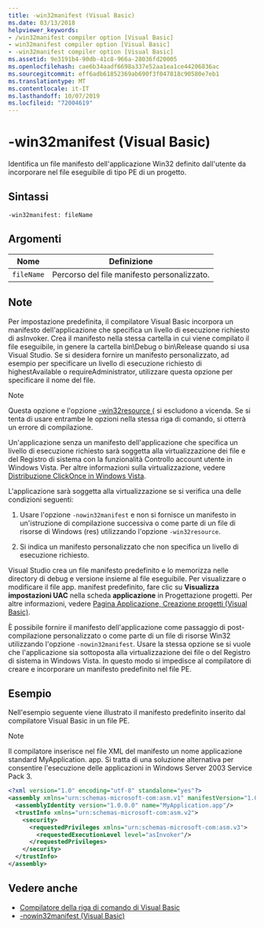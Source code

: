 ```yaml
---
title: -win32manifest (Visual Basic)
ms.date: 03/13/2018
helpviewer_keywords:
- /win32manifest compiler option [Visual Basic]
- win32manifest compiler option [Visual Basic]
- -win32manifest compiler option [Visual Basic]
ms.assetid: 9e3191b4-90db-41c8-966a-28036fd20005
ms.openlocfilehash: cae6b34aadf6698a337e52aa1ea1ce44206836ac
ms.sourcegitcommit: eff6adb61852369ab690f3f047818c90580e7eb1
ms.translationtype: MT
ms.contentlocale: it-IT
ms.lasthandoff: 10/07/2019
ms.locfileid: "72004619"
---
```

# <a name="-win32manifest-visual-basic"></a>-win32manifest (Visual Basic)
Identifica un file manifesto dell'applicazione Win32 definito dall'utente da incorporare nel file eseguibile di tipo PE di un progetto.  
  
## <a name="syntax"></a>Sintassi  
  
```console  
-win32manifest: fileName  
```  
  
## <a name="arguments"></a>Argomenti  
  
|Nome|Definizione|  
|---|---|  
|`fileName`|Percorso del file manifesto personalizzato.|  
  
## <a name="remarks"></a>Note  
 Per impostazione predefinita, il compilatore Visual Basic incorpora un manifesto dell'applicazione che specifica un livello di esecuzione richiesto di asInvoker. Crea il manifesto nella stessa cartella in cui viene compilato il file eseguibile, in genere la cartella bin\Debug o bin\Release quando si usa Visual Studio. Se si desidera fornire un manifesto personalizzato, ad esempio per specificare un livello di esecuzione richiesto di highestAvailable o requireAdministrator, utilizzare questa opzione per specificare il nome del file.  
  
> [!NOTE]
> Questa opzione e l'opzione [-win32resource (](../../../visual-basic/reference/command-line-compiler/win32resource.md) si escludono a vicenda. Se si tenta di usare entrambe le opzioni nella stessa riga di comando, si otterrà un errore di compilazione.  
  
 Un'applicazione senza un manifesto dell'applicazione che specifica un livello di esecuzione richiesto sarà soggetta alla virtualizzazione dei file e del Registro di sistema con la funzionalità Controllo account utente in Windows Vista. Per altre informazioni sulla virtualizzazione, vedere [Distribuzione ClickOnce in Windows Vista](/visualstudio/deployment/clickonce-deployment-on-windows-vista).  
  
 L'applicazione sarà soggetta alla virtualizzazione se si verifica una delle condizioni seguenti:  
  
1. Usare l'opzione `-nowin32manifest` e non si fornisce un manifesto in un'istruzione di compilazione successiva o come parte di un file di risorse di Windows (res) utilizzando l'opzione `-win32resource`.  
  
2. Si indica un manifesto personalizzato che non specifica un livello di esecuzione richiesto.  
  
 Visual Studio crea un file manifesto predefinito e lo memorizza nelle directory di debug e versione insieme al file eseguibile. Per visualizzare o modificare il file app. manifest predefinito, fare clic su **Visualizza impostazioni UAC** nella scheda **applicazione** in Progettazione progetti. Per altre informazioni, vedere [Pagina Applicazione, Creazione progetti (Visual Basic)](/visualstudio/ide/reference/application-page-project-designer-visual-basic).  
  
 È possibile fornire il manifesto dell'applicazione come passaggio di post-compilazione personalizzato o come parte di un file di risorse Win32 utilizzando l'opzione `-nowin32manifest`. Usare la stessa opzione se si vuole che l'applicazione sia sottoposta alla virtualizzazione dei file o del Registro di sistema in Windows Vista. In questo modo si impedisce al compilatore di creare e incorporare un manifesto predefinito nel file PE.  
  
## <a name="example"></a>Esempio  
 Nell'esempio seguente viene illustrato il manifesto predefinito inserito dal compilatore Visual Basic in un file PE.  
  
> [!NOTE]
> Il compilatore inserisce nel file XML del manifesto un nome applicazione standard MyApplication. app. Si tratta di una soluzione alternativa per consentire l'esecuzione delle applicazioni in Windows Server 2003 Service Pack 3.  
  
```xml  
<?xml version="1.0" encoding="utf-8" standalone="yes"?>  
<assembly xmlns="urn:schemas-microsoft-com:asm.v1" manifestVersion="1.0">  
  <assemblyIdentity version="1.0.0.0" name="MyApplication.app"/>  
  <trustInfo xmlns="urn:schemas-microsoft-com:asm.v2">  
    <security>  
      <requestedPrivileges xmlns="urn:schemas-microsoft-com:asm.v3">  
        <requestedExecutionLevel level="asInvoker"/>  
      </requestedPrivileges>  
    </security>  
  </trustInfo>  
</assembly>  
```  
  
## <a name="see-also"></a>Vedere anche

- [Compilatore della riga di comando di Visual Basic](../../../visual-basic/reference/command-line-compiler/index.md)
- [-nowin32manifest (Visual Basic)](../../../visual-basic/reference/command-line-compiler/nowin32manifest.md)
